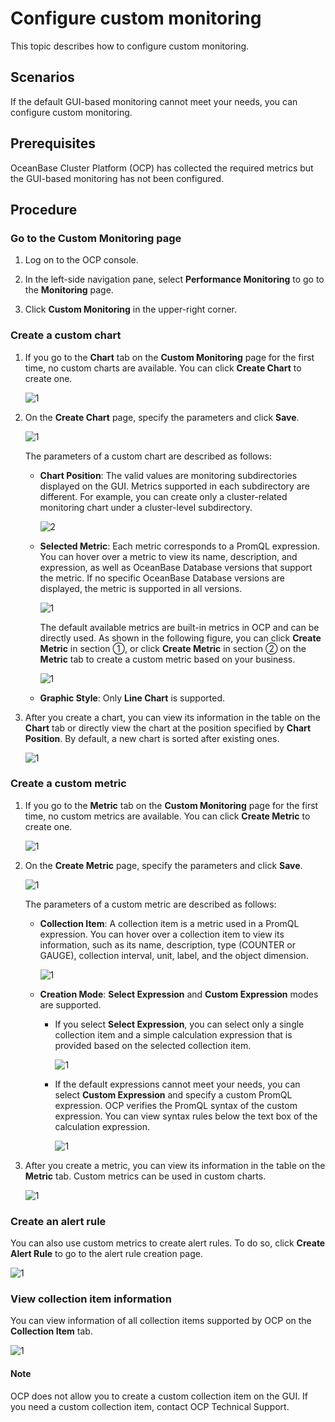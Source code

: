 # Configure custom monitoring

This topic describes how to configure custom monitoring.

## Scenarios

If the default GUI-based monitoring cannot meet your needs, you can configure custom monitoring.

## Prerequisites

OceanBase Cluster Platform (OCP) has collected the required metrics but the GUI-based monitoring has not been configured.

## Procedure

### Go to the Custom Monitoring page

1. Log on to the OCP console.

2. In the left-side navigation pane, select **Performance Monitoring** to go to the **Monitoring** page.

3. Click **Custom Monitoring** in the upper-right corner.

### Create a custom chart

1. If you go to the **Chart** tab on the **Custom Monitoring** page for the first time, no custom charts are available. You can click **Create Chart** to create one.

   ![1](https://obbusiness-private.oss-cn-shanghai.aliyuncs.com/doc/img/ocp/430/%E5%88%9B%E5%BB%BA%E5%9B%BE%E8%A1%A8.png)

2. On the **Create Chart** page, specify the parameters and click **Save**.

   ![1](https://obbusiness-private.oss-cn-shanghai.aliyuncs.com/doc/img/ocp/430/create-chart.png)

   The parameters of a custom chart are described as follows:

   * **Chart Position**: The valid values are monitoring subdirectories displayed on the GUI. Metrics supported in each subdirectory are different. For example, you can create only a cluster-related monitoring chart under a cluster-level subdirectory.

      ![2](https://obbusiness-private.oss-cn-shanghai.aliyuncs.com/doc/img/ocp/430/chart-position.png)

   * **Selected Metric**: Each metric corresponds to a PromQL expression. You can hover over a metric to view its name, description, and expression, as well as OceanBase Database versions that support the metric. If no specific OceanBase Database versions are displayed, the metric is supported in all versions.

      ![1](https://obbusiness-private.oss-cn-shanghai.aliyuncs.com/doc/img/ocp/430/monitoring-metrics.png)

      The default available metrics are built-in metrics in OCP and can be directly used. As shown in the following figure, you can click **Create Metric** in section ①, or click **Create Metric** in section ② on the **Metric** tab to create a custom metric based on your business.

      ![1](https://obbusiness-private.oss-cn-shanghai.aliyuncs.com/doc/img/ocp/430/create-metric.png)

   * **Graphic Style**: Only **Line Chart** is supported.

3. After you create a chart, you can view its information in the table on the **Chart** tab or directly view the chart at the position specified by **Chart Position**. By default, a new chart is sorted after existing ones.

   ![1](https://obbusiness-private.oss-cn-shanghai.aliyuncs.com/doc/img/ocp/430/chart.png)

### Create a custom metric

1. If you go to the **Metric** tab on the **Custom Monitoring** page for the first time, no custom metrics are available. You can click **Create Metric** to create one.

   ![1](https://obbusiness-private.oss-cn-shanghai.aliyuncs.com/doc/img/ocp/430/%E5%88%9B%E5%BB%BA%E6%8C%87%E6%A0%87%E9%A1%B9.png)

2. On the **Create Metric** page, specify the parameters and click **Save**.

   ![1](https://obbusiness-private.oss-cn-shanghai.aliyuncs.com/doc/img/ocp/430/createmetric.png)

   The parameters of a custom metric are described as follows:

   * **Collection Item**: A collection item is a metric used in a PromQL expression. You can hover over a collection item to view its information, such as its name, description, type (COUNTER or GAUGE), collection interval, unit, label, and the object dimension.

      ![1](https://obbusiness-private.oss-cn-shanghai.aliyuncs.com/doc/img/ocp/430/collection-item.png)

   * **Creation Mode**: **Select Expression** and **Custom Expression** modes are supported.

      * If you select **Select Expression**, you can select only a single collection item and a simple calculation expression that is provided based on the selected collection item.

         ![1](https://obbusiness-private.oss-cn-shanghai.aliyuncs.com/doc/img/ocp/430/select-expression.png)

      * If the default expressions cannot meet your needs, you can select **Custom Expression** and specify a custom PromQL expression. OCP verifies the PromQL syntax of the custom expression. You can view syntax rules below the text box of the calculation expression.

         ![1](https://obbusiness-private.oss-cn-shanghai.aliyuncs.com/doc/img/ocp/430/custom-expression.png)

3. After you create a metric, you can view its information in the table on the **Metric** tab. Custom metrics can be used in custom charts.

   ![1](https://obbusiness-private.oss-cn-shanghai.aliyuncs.com/doc/img/ocp/430/metrics.png)

### Create an alert rule

You can also use custom metrics to create alert rules. To do so, click **Create Alert Rule** to go to the alert rule creation page.

![1](https://obbusiness-private.oss-cn-shanghai.aliyuncs.com/doc/img/ocp/430/create-alert-rule.png)

### View collection item information

You can view information of all collection items supported by OCP on the **Collection Item** tab.

![1](https://obbusiness-private.oss-cn-shanghai.aliyuncs.com/doc/img/ocp/430/collectionitem.png)

<main id="notice" type='explain'>
<h4>Note</h4>
<p>OCP does not allow you to create a custom collection item on the GUI. If you need a custom collection item, contact OCP Technical Support. </p>
</main>
